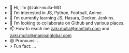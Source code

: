 - 👋 Hi, I’m @zaki-mulla-MG
- 👀 I’m interested in JS, Python, Football, Anime.
- 🌱 I’m currently learning JS, Hasura, Docker, Jenkins.
- 💞️ I’m looking to collaborate on Github and various places.
- 📫 How to reach me zaki.mulla@mantiqh.com and zaki.mulla@manipalglobal.com
- 😄 Pronouns: ...
- ⚡ Fun fact: ...

<!---
zaki-mulla-MG/zaki-mulla-MG is a ✨ special ✨ repository because its `README.md` (this file) appears on your GitHub profile.
You can click the Preview link to take a look at your changes.
--->
